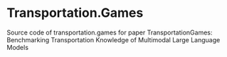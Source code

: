 # Transportation.Games
Source code of transportation.games for paper TransportationGames: Benchmarking Transportation Knowledge of Multimodal Large Language Models
